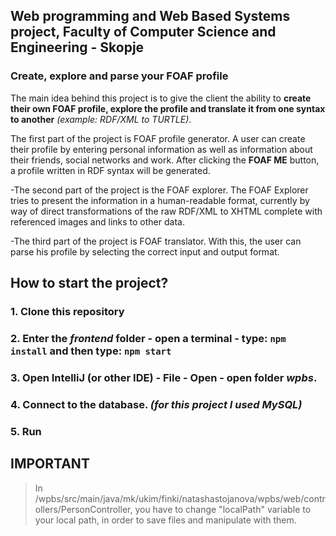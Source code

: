 ## Web programming and Web Based Systems project, Faculty of Computer Science and Engineering - Skopje

### Create, explore and parse your FOAF profile

  The main idea behind this project is to give the client the ability to **create their own FOAF profile, explore the profile and translate it from one syntax to another**  *(example: RDF/XML to TURTLE)*.

  The first part of the project is FOAF profile generator. A user can create their profile by entering personal information as well as information about their friends, social networks and work.
After clicking the **FOAF ME** button, a profile written in RDF syntax will be generated.

-The second part of the project is the FOAF explorer. The FOAF Explorer tries to present the information in a human-readable format, currently by way of direct transformations of the raw RDF/XML to XHTML complete with referenced images and links to other data.

-The third part of the project is FOAF translator. With this, the user can parse his profile by selecting the correct input and output format.

## How to start the project?
### 1. Clone this repository
### 2. Enter the *frontend* folder - open a terminal - type: `npm install`  and then type: `npm start`
### 3. Open IntelliJ (or other IDE) - File - Open - open folder *wpbs*.
### 4. Connect to the database. *(for this project I used MySQL)*
### 5. Run






## **IMPORTANT**
> In /wpbs/src/main/java/mk/ukim/finki/natashastojanova/wpbs/web/controllers/PersonController,
> you have to change "localPath" variable to your local path, in order to save files and manipulate with them.
